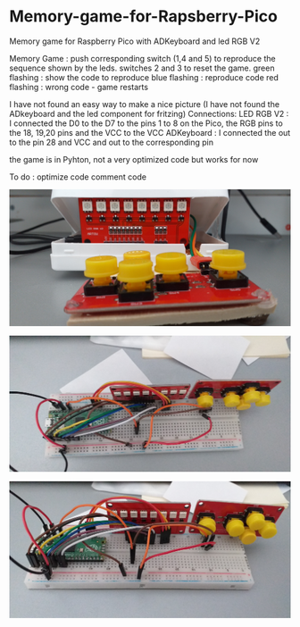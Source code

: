 # Memory-game-for-Rapsberry-Pico
Memory game for Raspberry Pico with ADKeyboard and led RGB V2

Memory Game : push corresponding switch (1,4 and 5) to reproduce the sequence shown by the leds.
switches 2 and 3 to reset the game.
green flashing : show the code to reproduce
blue flashing : reproduce code
red flashing : wrong code - game restarts

I have not found an easy way to make a nice picture (I have not found the ADkeyboard and the led component for fritzing)
Connections:
LED RGB V2 : I connected the D0 to the D7 to the pins 1 to 8 on the Pico, the RGB pins to the 18, 19,20 pins and the VCC to the VCC
ADKeyboard :  I connected the out to the pin 28 and VCC and out to the corresponding pin

the game is in Pyhton, not a very optimized code but works for now

To do :
optimize code
comment code


![raw final](20210408_141254.jpg)

![image_on_breadboard 1](20210406_182146.jpg)

![image_on_breadboard 1](20210406_182152.jpg)

